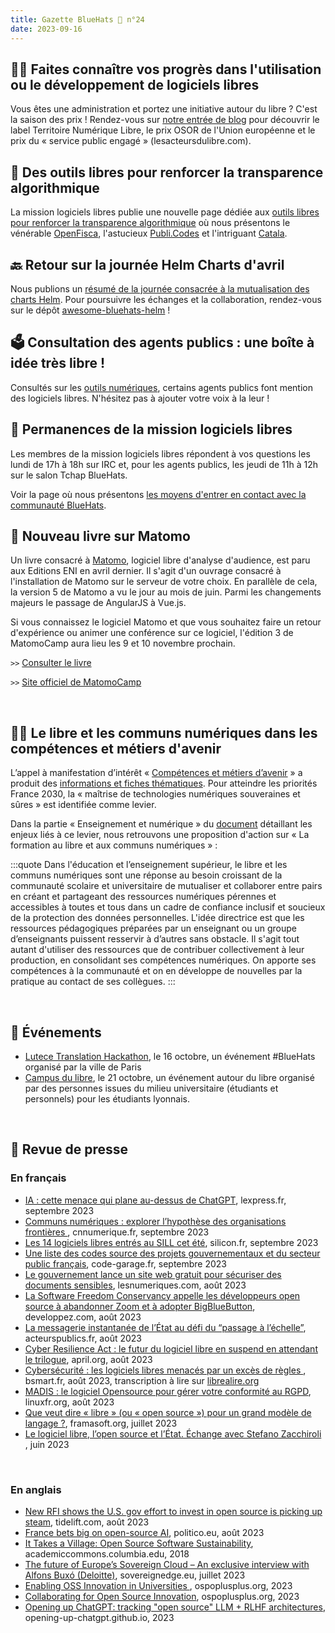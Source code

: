 ```yaml
---
title: Gazette BlueHats 🧢 n°24
date: 2023-09-16
---
```


## 👏🏼 Faites connaître vos progrès dans l'utilisation ou le développement de logiciels libres

Vous êtes une administration et portez une initiative autour du libre ?  C'est la saison des prix !  Rendez-vous sur [notre entrée de blog](https://code.gouv.fr/fr/blog/faites-reconnaitre-vos-efforts-dutilisation-de-logiciels-libres/) pour découvrir le label Territoire Numérique Libre, le prix OSOR de l'Union européenne et le prix du « service public engagé » (lesacteursdulibre.com).

## 💽 Des outils libres pour renforcer la transparence algorithmique

La mission logiciels libres publie une nouvelle page dédiée aux [outils libres pour renforcer la transparence algorithmique](https://code.gouv.fr/fr/explicabilite/) où nous présentons le vénérable [OpenFisca](https://openfisca.org/en/), l'astucieux [Publi.Codes](https://publi.codes/) et l'intriguant [Catala](https://catala-lang.org/).

## 🔙 Retour sur la journée Helm Charts d'avril

Nous publions un [résumé de la journée consacrée à la mutualisation des
charts Helm](https://code.gouv.fr/fr/bluehats/retour-sur-la-journee-helm-charts-avril-2023/).  Pour poursuivre les échanges et la collaboration, rendez-vous sur le dépôt [awesome-bluehats-helm](https://github.com/codegouvfr/awesome-bluehats-helm) !

## 🗳️ Consultation des agents publics : une boîte à idée très libre !

Consultés sur les [outils numériques](https://www.fonction-publique-plus.gouv.fr/participation/boite-a-idees/liste/thematiques/outils-numeriques), certains agents publics font mention des logiciels libres.  N'hésitez pas à ajouter votre voix à la leur !

## 🚀 Permanences de la mission logiciels libres

Les membres de la mission logiciels libres répondent à vos questions les lundi de 17h à 18h sur IRC et, pour les agents publics, les jeudi de 11h à 12h sur le salon Tchap BlueHats.

Voir la page où nous présentons [les moyens d'entrer en contact avec la communauté BlueHats](https://code.gouv.fr/fr/contact/espaces-communication-bluehats/).

## 📖 Nouveau livre sur Matomo

Un livre consacré à [Matomo](https://code.gouv.fr/sill/detail?name=Matomo), logiciel libre d'analyse d'audience, est paru aux Editions ENI en avril dernier. Il s'agit d'un ouvrage consacré à l'installation de Matomo sur le serveur de votre choix. En parallèle de cela, la version 5 de Matomo a vu le jour au mois de juin. Parmi les changements majeurs le passage de AngularJS à Vue.js.

Si vous connaissez le logiciel Matomo et que vous souhaitez faire un retour d'expérience ou animer une conférence sur ce logiciel, l'édition 3 de MatomoCamp aura lieu les 9 et 10 novembre prochain.

`>>` [Consulter le livre](https://www.editions-eni.fr/livre/matomo-l-outil-de-web-analytics-libre-et-ethique-9782409039607)

`>>` [Site officiel de MatomoCamp](https://matomocamp.org)

<br/>

## ✍🏾 Le libre et les communs numériques dans les compétences et métiers d'avenir

L’appel à manifestation d’intérêt « [Compétences et métiers d’avenir](https://www.gouvernement.fr/competences-et-metiers-d-avenir) » a produit des [informations et fiches thématiques](https://www.gouvernement.fr/cma-informations-et-fiches-thematiques).  Pour atteindre les priorités France 2030, la « maîtrise de technologies numériques souveraines et sûres » est identifiée comme levier.

Dans la partie « Enseignement et numérique » du [document](https://www.gouvernement.fr/sites/default/files/contenu/piece-jointe/2023/07/levier_maitriser_les_technologies_numeriques_ok_ov_ajout_ensnum_verdissement_ok.pdf) détaillant les enjeux liés à ce levier, nous retrouvons une proposition d'action sur « La formation au libre et aux communs numériques » :

:::quote
Dans l'éducation et l’enseignement supérieur, le libre et les communs numériques sont une réponse au besoin croissant de la communauté scolaire et universitaire de mutualiser et collaborer entre pairs en créant et partageant des ressources numériques pérennes et accessibles à toutes et tous dans un cadre de confiance inclusif et soucieux de la protection des données personnelles. L'idée directrice est que les ressources pédagogiques préparées par un enseignant ou un groupe d’enseignants puissent resservir à d’autres sans obstacle. Il s'agit tout autant d'utiliser des ressources que de contribuer collectivement à leur production, en consolidant ses compétences numériques. On apporte ses compétences à la communauté et on en développe de nouvelles par la pratique au contact de ses collègues.
:::

<br/>

## 📅 Événements

- [Lutece Translation Hackathon](https://lutece.paris.fr/en/jsp/site/Portal.jsp?page=blog&id=66&portlet_id=17), le 16 octobre, un événement #BlueHats organisé par la ville de Paris
- [Campus du libre](https://www.campus-du-libre.org), le 21 octobre, un événement autour du libre organisé par des personnes issues du milieu universitaire (étudiants et personnels) pour les étudiants lyonnais.

<br/>

## 📰 Revue de presse

### En français

- [IA : cette menace qui plane au-dessus de ChatGPT](https://www.lexpress.fr/economie/high-tech/ia-cette-menace-qui-plane-au-dessus-de-chatgpt-UYK3OWCEC5DFTHBM63TZWK3VCE/), lexpress.fr, septembre 2023
- [Communs numériques : explorer l’hypothèse des organisations frontières ](https://cnnumerique.fr/paroles-de/communs-numeriques-explorer-lhypothese-des-organisations-frontieres), cnnumerique.fr, septembre 2023
- [Les 14 logiciels libres entrés au SILL cet été](https://www.silicon.fr/logiciels-libres-sill-ete-2023-470983.html), silicon.fr, septembre 2023
- [Une liste des codes source des projets gouvernementaux et du secteur public français](https://code-garage.fr/blog/codes-source-des-projets-gouvernementaux-et-du-secteur-public-francais/), code-garage.fr, septembre 2023
- [Le gouvernement lance un site web gratuit pour sécuriser des documents sensibles](https://www.lesnumeriques.com/appli-logiciel/le-gouvernement-lance-un-site-web-gratuit-pour-securiser-des-documents-sensibles-n212259.html), lesnumeriques.com, août 2023
- [La Software Freedom Conservancy appelle les développeurs open source à abandonner Zoom et à adopter BigBlueButton](https://open-source.developpez.com/actu/347422/La-Software-Freedom-Conservancy-appelle-les-developpeurs-open-source-a-abandonner-Zoom-et-a-adopter-BigBlueButton-suite-a-un-changement-vivement-critique-dans-ses-conditions-d-utilisation/), developpez.com, août 2023
- [La messagerie instantanée de l’État au défi du “passage à l’échelle”](https://acteurspublics.fr/articles/la-messagerie-instantanee-de-letat-au-defi-du-passage-a-lechelle), acteurspublics.fr, août 2023
- [Cyber Resilience Act : le futur du logiciel libre en suspend en attendant le trilogue](https://www.april.org/cyber-resilience-act-le-futur-du-logiciel-libre-en-suspend-en-attendant-le-trilogue), april.org, août 2023
- [Cybersécurité : les logiciels libres menacés par un excès de règles ](https://www.bsmart.fr/video/21153-smart-tech-partie-29-aout-2023), bsmart.fr, août 2023, transcription à lire sur [librealire.org](https://www.librealire.org/cybersecurite-les-logiciels-libres-menaces-par-un-exces-de-regles-smart-tech)
- [MADIS : le logiciel Opensource pour gérer votre conformité au RGPD](https://linuxfr.org/news/madis-le-logiciel-opensource-pour-gerer-votre-conformite-au-rgpd), linuxfr.org, août 2023
- [Que veut dire « libre » (ou « open source ») pour un grand modèle de langage ?](https://framablog.org/2023/07/31/que-veut-dire-libre-ou-open-source-pour-un-grand-modele-de-langage/), framasoft.org, juillet 2023
- [Le logiciel libre, l’open source et l’État. Échange avec Stefano Zacchiroli ](https://cnnumerique.fr/paroles-de/le-logiciel-libre-lopen-source-et-letat-echange-avec-stefano-zacchiroli), juin 2023

<br/>

### En anglais

- [New RFI shows the U.S. gov effort to invest in open source is picking up steam](https://blog.tidelift.com/new-rfi-shows-the-us-gov-effort-to-invest-in-open-source-is-picking-up-steam), tidelift.com, août 2023
- [France bets big on open-source AI](https://www.politico.eu/article/open-source-artificial-intelligence-france-bets-big/), politico.eu, août 2023
- [It Takes a Village: Open Source Software Sustainability](https://academiccommons.columbia.edu/doi/10.7916/D89G70BS), academiccommons.columbia.edu, 2018
- [The future of Europe’s Sovereign Cloud – An exclusive interview with Alfons Buxó (Deloitte)](https://sovereignedge.eu/blog/the-future-of-europes-sovereign-cloud-an-exclusive-interview-with-alfons-buxo-deloitte/), sovereignedge.eu, juillet 2023
- [Enabling OSS Innovation in Universities ](https://ospoplusplus.org/resource/enabling-oss-innovation-in-universities/), ospoplusplus.org, 2023
- [Collaborating for Open Source Innovation](https://ospoplusplus.org/resource/collaboration-for-open-source-innovation/), ospoplusplus.org, 2023
- [Opening up ChatGPT: tracking "open source" LLM + RLHF architectures](https://opening-up-chatgpt.github.io/), opening-up-chatgpt.github.io, 2023
